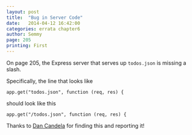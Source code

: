 ```yaml
---
layout: post
title:  "Bug in Server Code"
date:   2014-04-12 16:42:00
categories: errata chapter6
author: Semmy
page: 205
printing: First
---
```


On page 205, the Express server that serves up `todos.json` is missing a slash.

Specifically, the line that looks like

    app.get("todos.json", function (req, res) {

should look like this

    app.get("/todos.json", function (req, res) {

Thanks to [Dan Candela](https://github.com/dcandela) for finding this and reporting it!
